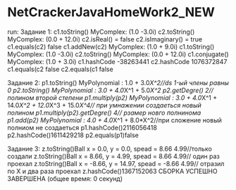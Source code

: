 # NetCrackerJavaHomeWork2_NEW
run:
Задание 1:
    c1.toString() MyComplex:  (1.0 -3.0i)  c2.toString()  MyComplex:  (0.0 + 12.0i) 
    c2.isReal() = false   c2.isImaginary() = true
    c1.equals(c2)   false
    c1.addNew(c2)    MyComplex:  (1.0 + 9.0i) 
        c1.toString()     MyComplex:  (1.0 -3.0i)  c2.toString()  MyComplex:  (0.0 + 12.0i) 
    c1.conjugate()   MyComplex:  (1.0 + 3.0i) 
    c1.hashCode -38263441
    c2.hashCode 1076372847
    c1.equals(c2 false
    c2.equals(c1 false


Задание 2:
    p1.toString()    MyPolynomial : 1.0 + 3.0*X^2//ds 1-ый члены равны 0
    p2.toString()    MyPolynomial : 3.0 + 4.0*X^1 + 5.0*X^2
    p2.getDegre()   2// полином второй степени
    p1.multiply(p2)    MyPolynomial : 3.0 + 4.0*X^1 + 14.0*X^2 + 12.0*X^3 + 15.0*X^4// при умнажении создаеться новый полином 
    p1.multiply(p2).getDegre()   4// рзамер новго полнинома
    p1.add(p2)    MyPolynomial : 4.0 + 4.0*X^1 + 8.0*X^2//при сложение новый полниом не создаеться
    p1.hashCode()2116056418
    p2.hashCode()1611429218
    p2.equals(p1)false


Задание 3:
    z.toString()Ball  x = 0.0, y = 0.0, spead = 8.66  4.99//только создали
    z.toString()Ball  x = 8.66, y = 4.99, spead = 8.66  4.99// один раз проехал
    z.toString()Ball  x = -8.66, y = 14.97, spead = -8.66  4.99// отразил по Х и два раза проехал
    z.hashCode()1367152063
СБОРКА УСПЕШНО ЗАВЕРШЕНА (общее время: 0 секунд)

